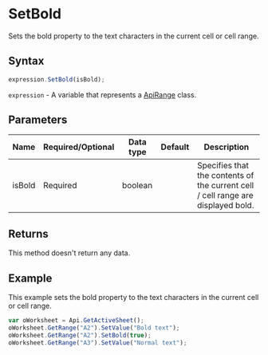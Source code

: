 # SetBold

Sets the bold property to the text characters in the current cell or cell range.

## Syntax

```javascript
expression.SetBold(isBold);
```

`expression` - A variable that represents a [ApiRange](../ApiRange.md) class.

## Parameters

| **Name** | **Required/Optional** | **Data type** | **Default** | **Description** |
| ------------- | ------------- | ------------- | ------------- | ------------- |
| isBold | Required | boolean |  | Specifies that the contents of the current cell / cell range are displayed bold. |

## Returns

This method doesn't return any data.

## Example

This example sets the bold property to the text characters in the current cell or cell range.

```javascript
var oWorksheet = Api.GetActiveSheet();
oWorksheet.GetRange("A2").SetValue("Bold text");
oWorksheet.GetRange("A2").SetBold(true);
oWorksheet.GetRange("A3").SetValue("Normal text");
```
